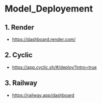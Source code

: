 # Model_Deployement

## 1. Render
- https://dashboard.render.com/

## 2. Cyclic
- https://app.cyclic.sh/#/deploy?intro=true

## 3. Railway
- https://railway.app/dashboard
